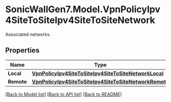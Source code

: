 # SonicWallGen7.Model.VpnPolicyIpv4SiteToSiteIpv4SiteToSiteNetwork
Associated networks.

## Properties

Name | Type | Description | Notes
------------ | ------------- | ------------- | -------------
**Local** | [**VpnPolicyIpv4SiteToSiteIpv4SiteToSiteNetworkLocal**](VpnPolicyIpv4SiteToSiteIpv4SiteToSiteNetworkLocal.md) |  | [optional] 
**Remote** | [**VpnPolicyIpv4SiteToSiteIpv4SiteToSiteNetworkRemote**](VpnPolicyIpv4SiteToSiteIpv4SiteToSiteNetworkRemote.md) |  | [optional] 

[[Back to Model list]](../README.md#documentation-for-models) [[Back to API list]](../README.md#documentation-for-api-endpoints) [[Back to README]](../README.md)


